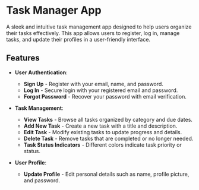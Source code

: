 # Task Manager App

A sleek and intuitive task management app designed to help users organize their tasks effectively. This app allows users to register, log in, manage tasks, and update their profiles in a user-friendly interface.

## Features

- **User Authentication**: 
  - **Sign Up** - Register with your email, name, and password.
  - **Log In** - Secure login with your registered email and password.
  - **Forgot Password** - Recover your password with email verification.

- **Task Management**: 
  - **View Tasks** - Browse all tasks organized by category and due dates.
  - **Add New Task** - Create a new task with a title and description.
  - **Edit Task** - Modify existing tasks to update progress and details.
  - **Delete Task** - Remove tasks that are completed or no longer needed.
  - **Task Status Indicators** - Different colors indicate task priority or status.

- **User Profile**:
  - **Update Profile** - Edit personal details such as name, profile picture, and password.

<!--
## Screenshots

1. **Splash Screen** - Welcome screen with the app logo.
2. **Login Screen** - User login with an option to reset password.
3. **Sign Up Screen** - Register for a new account.
4. **Task List** - View all tasks in a streamlined list format.
5. **Add New Task** - Create a task with title and description fields.
6. **Update Profile** - Edit personal information and account settings.

## Tech Stack

- **Frontend**: Flutter (Dart)
- **Backend**: Firebase (for authentication and database)
- **UI Design**: Simple and minimalist, focusing on functionality and ease of use

## Installation

1. **Clone the Repository**:
   ```bash
   git clone https://github.com/your-username/task-manager-app.git
   cd task-manager-app

-->
